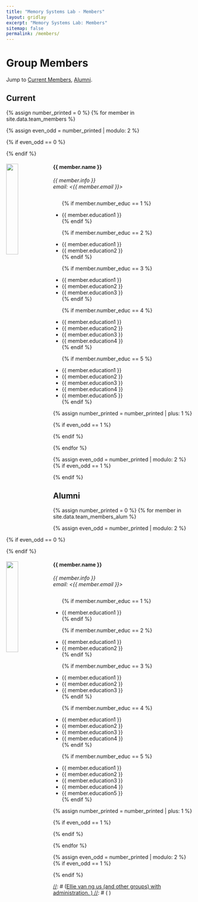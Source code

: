 ```yaml
---
title: "Memory Systems Lab - Members"
layout: gridlay
excerpt: "Memory Systems Lab: Members"
sitemap: false
permalink: /members/
---
```


# Group Members

Jump to [Current Members](#current), [Alumni](#alumni). 

## Current
{% assign number_printed = 0 %}
{% for member in site.data.team_members %}

{% assign even_odd = number_printed | modulo: 2 %}

{% if even_odd == 0 %}
<div class="row">
{% endif %}

<div class="col-sm-6 clearfix">
  <img src="{{ site.url }}{{ site.baseurl }}/images/teampic/{{ member.photo }}" class="img-responsive" width="25%" style="float: left" />
  <h4>{{ member.name }}</h4>
  <i>{{ member.info }}<br>email: <{{ member.email }}></i>
  <ul style="overflow: hidden">
  
  {% if member.number_educ == 1 %}
  <li> {{ member.education1 }} </li>
  {% endif %}
  
  {% if member.number_educ == 2 %}
  <li> {{ member.education1 }} </li>
  <li> {{ member.education2 }} </li>
  {% endif %}
  
  {% if member.number_educ == 3 %}
  <li> {{ member.education1 }} </li>
  <li> {{ member.education2 }} </li>
  <li> {{ member.education3 }} </li>
  {% endif %}
  
  {% if member.number_educ == 4 %}
  <li> {{ member.education1 }} </li>
  <li> {{ member.education2 }} </li>
  <li> {{ member.education3 }} </li>
  <li> {{ member.education4 }} </li>
  {% endif %}
 
  {% if member.number_educ == 5 %}
  <li> {{ member.education1 }} </li>
  <li> {{ member.education2 }} </li>
  <li> {{ member.education3 }} </li>
  <li> {{ member.education4 }} </li>
  <li> {{ member.education5 }} </li>
  {% endif %}
  
  </ul>
</div>

{% assign number_printed = number_printed | plus: 1 %}

{% if even_odd == 1 %}
</div>
{% endif %}

{% endfor %}

{% assign even_odd = number_printed | modulo: 2 %}
{% if even_odd == 1 %}
</div>
{% endif %}

## Alumni
{% assign number_printed = 0 %}
{% for member in site.data.team_members_alum %}

{% assign even_odd = number_printed | modulo: 2 %}

{% if even_odd == 0 %}
<div class="row">
{% endif %}

<div class="col-sm-6 clearfix alum">
  <img src="{{ site.url }}{{ site.baseurl }}/images/teampic/{{ member.photo }}" class="img-responsive" width="25%" style="float: left" />
  <h4>{{ member.name }}</h4>
  <i>{{ member.info }}<br>email: <{{ member.email }}></i>
  <ul style="overflow: hidden">
  
  {% if member.number_educ == 1 %}
  <li> {{ member.education1 }} </li>
  {% endif %}
  
  {% if member.number_educ == 2 %}
  <li> {{ member.education1 }} </li>
  <li> {{ member.education2 }} </li>
  {% endif %}
  
  {% if member.number_educ == 3 %}
  <li> {{ member.education1 }} </li>
  <li> {{ member.education2 }} </li>
  <li> {{ member.education3 }} </li>
  {% endif %}
  
  {% if member.number_educ == 4 %}
  <li> {{ member.education1 }} </li>
  <li> {{ member.education2 }} </li>
  <li> {{ member.education3 }} </li>
  <li> {{ member.education4 }} </li>
  {% endif %}
 
  {% if member.number_educ == 5 %}
  <li> {{ member.education1 }} </li>
  <li> {{ member.education2 }} </li>
  <li> {{ member.education3 }} </li>
  <li> {{ member.education4 }} </li>
  <li> {{ member.education5 }} </li>
  {% endif %}
  
  </ul>
</div>

{% assign number_printed = number_printed | plus: 1 %}

{% if even_odd == 1 %}
</div>
{% endif %}

{% endfor %}

{% assign even_odd = number_printed | modulo: 2 %}
{% if even_odd == 1 %}
</div>
{% endif %}


[//]: # (## Master and Bachelor Students                            )
[//]: # ({% assign number_printed = 0 %}			    )
[//]: # ({% for member in site.data.students %}			    )
[//]: # (							    )
[//]: # ({% assign even_odd = number_printed | modulo: 2 %}	    )
[//]: # (							    )
[//]: # ({% if even_odd == 0 %}					    )
[//]: # (<div class="row">					    )
[//]: # ({% endif %}						    )
[//]: # (							    )
[//]: # (<div class="col-sm-6 clearfix">			    )
[//]: # (  <h4>{{ member.name }}</h4>				    )
[//]: # (  <i>{{ member.info }}<br>email: <{{ member.email }}></i>  )
[//]: # (  <ul style="overflow: hidden">			    )
[//]: # (  							    )
[//]: # (  {% if member.number_educ == 1 %}			    )
[//]: # (  <li> {{ member.education1 }} </li>			    )
[//]: # (  {% endif %}						    )
[//]: # (  							    )
[//]: # (  {% if member.number_educ == 2 %}			    )
[//]: # (  <li> {{ member.education1 }} </li>			    )
[//]: # (  <li> {{ member.education2 }} </li>			    )
[//]: # (  {% endif %}						    )
[//]: # (  							    )
[//]: # (  {% if member.number_educ == 3 %}			    )
[//]: # (  <li> {{ member.education1 }} </li>			    )
[//]: # (  <li> {{ member.education2 }} </li>			    )
[//]: # (  <li> {{ member.education3 }} </li>			    )
[//]: # (  {% endif %}						    )
[//]: # (  							    )
[//]: # (  {% if member.number_educ == 4 %}			    )
[//]: # (  <li> {{ member.education1 }} </li>			    )
[//]: # (  <li> {{ member.education2 }} </li>			    )
[//]: # (  <li> {{ member.education3 }} </li>			    )
[//]: # (  <li> {{ member.education4 }} </li>			    )
[//]: # (  {% endif %}						    )
[//]: # (  							    )
[//]: # (  </ul>						    )
[//]: # (</div>							    )
[//]: # (							    )
[//]: # ({% assign number_printed = number_printed | plus: 1 %}	    )
[//]: # (							    )
[//]: # ({% if even_odd == 1 %}					    )
[//]: # (</div>							    )
[//]: # ({% endif %}						    )
[//]: # (							    )
[//]: # ({% endfor %}						    )
[//]: # (							    )
[//]: # ({% assign even_odd = number_printed | modulo: 2 %}	    )
[//]: # ({% if even_odd == 1 %}					    )
[//]: # (</div>							    )
[//]: # ({% endif %}						    )
[//]: # (							    )
[//]: # (							    )
[//]: # (## Alumni						    )
[//]: # (<table align="center" style="width:100%">		    )
[//]: # (<tr><th>Visitors</th>					    )
[//]: # (    <th>Master Students</th> 				    )
[//]: # (    <th>Bachelor Students</th>				    )
[//]: # (  </tr>						    )
[//]: # (  <tr>							    )
[//]: # (    <td>Nikolaos Iliopoulos, Spring 2016</td>		    )
[//]: # (    <td>Tjerk Benschop, Summer 2017</td>		    )
[//]: # (    <td>Vishnu Saj, Spring 2017</td>			    )
[//]: # (  </tr>						    )
[//]: # (  <tr>							    )
[//]: # (    <td>Vitaly Fedoseev, all of 2016</td>		    )
[//]: # (    <td>Oliver Ostojic, Spring 2016</td>		    )
[//]: # (    <td>Joey Braspenning, Spring 2017</td>		    )
[//]: # (  </tr>						    )
[//]: # (  <tr>							    )
[//]: # (    <td></td>						    )
[//]: # (    <td>Farshaad Hoeseni, Fall 2015</td>		    )
[//]: # (    <td>Margot Leemker, Spring 2017</td>		    )
[//]: # (  </tr>						    )
[//]: # (  <tr>							    )
[//]: # (    <td></td>						    )
[//]: # (    <td></td>						    )
[//]: # (    <td>Sietske Lensen, Spring 2017</td>		    )
[//]: # (  </tr>						    )
[//]: # (  <tr>							    )
[//]: # (    <td></td>						    )
[//]: # (    <td></td>						    )
[//]: # (    <td>Alexander Vanstone, Spring 2016</td>		    )
[//]: # (  </tr>						    )
[//]: # (  <tr>							    )
[//]: # (    <td></td>						    )
[//]: # (    <td></td>						    )
[//]: # (    <td>Tjerk Benschop, Spring 2016</td>		    )
[//]: # (  </tr>						    )
[//]: # (  <tr>							    )
[//]: # (    <td></td>						    )
[//]: # (    <td></td>						    )
[//]: # (    <td>Arjo Andringa, Spring 2016</td>		    )
[//]: # (  </tr>						    )
[//]: # (  <tr>							    )
[//]: # (    <td></td>						    )
[//]: # (    <td></td>						    )
[//]: # (    <td>Daniëlle van Klink, Spring 2016</td>		    )
[//]: # (  </tr>						    )
[//]: # (</table>						    )
[//]: # (							    )
[//]: # (## Administrative Support				    )
[//]: # (<a href="mailto:Rijsewijk@Physics.LeidenUniv.nl">Ellie van ng us (and other groups) with administration. )
[//]: # (                                                           )    





